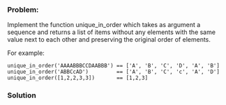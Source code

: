 ### Problem:
<p>Implement the function unique_in_order which takes as argument a sequence and returns a list of items without any elements with the same value next to each other and preserving the original order of elements.</p>
<p>For example:</p>
<pre style="display: none;"><code class="language-cpp">uniqueInOrder(<span class="hljs-string">&quot;AAAABBBCCDAABBB&quot;</span>) == {<span class="hljs-string">&apos;A&apos;</span>, <span class="hljs-string">&apos;B&apos;</span>, <span class="hljs-string">&apos;C&apos;</span>, <span class="hljs-string">&apos;D&apos;</span>, <span class="hljs-string">&apos;A&apos;</span>, <span class="hljs-string">&apos;B&apos;</span>}
uniqueInOrder(<span class="hljs-string">&quot;ABBCcAD&quot;</span>)         == {<span class="hljs-string">&apos;A&apos;</span>, <span class="hljs-string">&apos;B&apos;</span>, <span class="hljs-string">&apos;C&apos;</span>, <span class="hljs-string">&apos;c&apos;</span>, <span class="hljs-string">&apos;A&apos;</span>, <span class="hljs-string">&apos;D&apos;</span>}
uniqueInOrder([<span class="hljs-number">1</span>,<span class="hljs-number">2</span>,<span class="hljs-number">2</span>,<span class="hljs-number">3</span>,<span class="hljs-number">3</span>])       == {<span class="hljs-number">1</span>,<span class="hljs-number">2</span>,<span class="hljs-number">3</span>}</code></pre>
<pre style="display: none;"><code class="language-javascript">uniqueInOrder(<span class="hljs-string">&apos;AAAABBBCCDAABBB&apos;</span>) == [<span class="hljs-string">&apos;A&apos;</span>, <span class="hljs-string">&apos;B&apos;</span>, <span class="hljs-string">&apos;C&apos;</span>, <span class="hljs-string">&apos;D&apos;</span>, <span class="hljs-string">&apos;A&apos;</span>, <span class="hljs-string">&apos;B&apos;</span>]
uniqueInOrder(<span class="hljs-string">&apos;ABBCcAD&apos;</span>)         == [<span class="hljs-string">&apos;A&apos;</span>, <span class="hljs-string">&apos;B&apos;</span>, <span class="hljs-string">&apos;C&apos;</span>, <span class="hljs-string">&apos;c&apos;</span>, <span class="hljs-string">&apos;A&apos;</span>, <span class="hljs-string">&apos;D&apos;</span>]
uniqueInOrder([<span class="hljs-number">1</span>,<span class="hljs-number">2</span>,<span class="hljs-number">2</span>,<span class="hljs-number">3</span>,<span class="hljs-number">3</span>])       == [<span class="hljs-number">1</span>,<span class="hljs-number">2</span>,<span class="hljs-number">3</span>]</code></pre>
<pre><code class="language-python">unique_in_order(<span class="hljs-string">&apos;AAAABBBCCDAABBB&apos;</span>) == [<span class="hljs-string">&apos;A&apos;</span>, <span class="hljs-string">&apos;B&apos;</span>, <span class="hljs-string">&apos;C&apos;</span>, <span class="hljs-string">&apos;D&apos;</span>, <span class="hljs-string">&apos;A&apos;</span>, <span class="hljs-string">&apos;B&apos;</span>]
unique_in_order(<span class="hljs-string">&apos;ABBCcAD&apos;</span>)         == [<span class="hljs-string">&apos;A&apos;</span>, <span class="hljs-string">&apos;B&apos;</span>, <span class="hljs-string">&apos;C&apos;</span>, <span class="hljs-string">&apos;c&apos;</span>, <span class="hljs-string">&apos;A&apos;</span>, <span class="hljs-string">&apos;D&apos;</span>]
unique_in_order([<span class="hljs-number">1</span>,<span class="hljs-number">2</span>,<span class="hljs-number">2</span>,<span class="hljs-number">3</span>,<span class="hljs-number">3</span>])       == [<span class="hljs-number">1</span>,<span class="hljs-number">2</span>,<span class="hljs-number">3</span>]</code></pre>
<pre style="display: none;"><code class="language-ruby">unique_in_order(<span class="hljs-string">&apos;AAAABBBCCDAABBB&apos;</span>) == [<span class="hljs-string">&apos;A&apos;</span>, <span class="hljs-string">&apos;B&apos;</span>, <span class="hljs-string">&apos;C&apos;</span>, <span class="hljs-string">&apos;D&apos;</span>, <span class="hljs-string">&apos;A&apos;</span>, <span class="hljs-string">&apos;B&apos;</span>]
unique_in_order(<span class="hljs-string">&apos;ABBCcAD&apos;</span>)         == [<span class="hljs-string">&apos;A&apos;</span>, <span class="hljs-string">&apos;B&apos;</span>, <span class="hljs-string">&apos;C&apos;</span>, <span class="hljs-string">&apos;c&apos;</span>, <span class="hljs-string">&apos;A&apos;</span>, <span class="hljs-string">&apos;D&apos;</span>]
unique_in_order([<span class="hljs-number">1</span>,<span class="hljs-number">2</span>,<span class="hljs-number">2</span>,<span class="hljs-number">3</span>,<span class="hljs-number">3</span>])       == [<span class="hljs-number">1</span>,<span class="hljs-number">2</span>,<span class="hljs-number">3</span>]</code></pre>
<pre style="display: none;"><code class="language-haskell"><span class="hljs-title">uniqueInOrder</span> <span class="hljs-string">&quot;AAAABBBCCDAABBB&quot;</span> == <span class="hljs-string">&quot;ABCDAB&quot;</span>
<span class="hljs-title">uniqueInOrder</span> <span class="hljs-string">&quot;ABBCcAD&quot;</span>         == <span class="hljs-string">&quot;ABCcAD&quot;</span>
<span class="hljs-title">uniqueInOrder</span> [<span class="hljs-number">1</span>,<span class="hljs-number">2</span>,<span class="hljs-number">2</span>,<span class="hljs-number">3</span>,<span class="hljs-number">3</span>]       == [<span class="hljs-number">1</span>,<span class="hljs-number">2</span>,<span class="hljs-number">3</span>]</code></pre>
<pre style="display: none;"><code class="language-crystal">unique_in_order(<span class="hljs-string">&quot;AAAABBBCCDAABBB&quot;</span>) == [<span class="hljs-string">&apos;A&apos;</span>, <span class="hljs-string">&apos;B&apos;</span>, <span class="hljs-string">&apos;C&apos;</span>, <span class="hljs-string">&apos;D&apos;</span>, <span class="hljs-string">&apos;A&apos;</span>, <span class="hljs-string">&apos;B&apos;</span>]
unique_in_order(<span class="hljs-string">&quot;ABBCcAD&quot;</span>)         == [<span class="hljs-string">&apos;A&apos;</span>, <span class="hljs-string">&apos;B&apos;</span>, <span class="hljs-string">&apos;C&apos;</span>, <span class="hljs-string">&apos;c&apos;</span>, <span class="hljs-string">&apos;A&apos;</span>, <span class="hljs-string">&apos;D&apos;</span>]
unique_in_order([<span class="hljs-number">1</span>,<span class="hljs-number">2</span>,<span class="hljs-number">2</span>,<span class="hljs-number">3</span>,<span class="hljs-number">3</span>])       == [<span class="hljs-number">1</span>,<span class="hljs-number">2</span>,<span class="hljs-number">3</span>]</code></pre>

### Solution